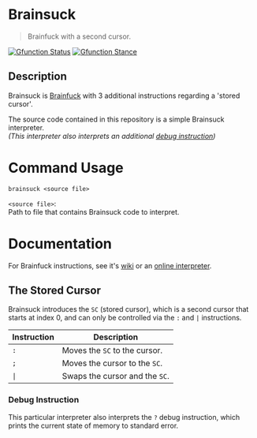 # Brainsuck

> Brainfuck with a second cursor.

[![Gfunction Status](https://img.shields.io/endpoint?url=https%3A%2F%2Fraw.githubusercontent.com%2Frtaylor034%2Fproject-tags%2Fmain%2Ftags%2Fstatus%2Fusable.json)](https://github.com/rtaylor034/project-tags)
[![Gfunction Stance](https://img.shields.io/endpoint?url=https%3A%2F%2Fraw.githubusercontent.com%2Frtaylor034%2Fproject-tags%2Fmain%2Ftags%2Fstance%2Farchived.json)](https://github.com/rtaylor034/project-tags)

## Description

Brainsuck is [Brainfuck](https://en.wikipedia.org/wiki/Brainfuck) with 3 additional instructions regarding a 'stored cursor'.

The source code contained in this repository is a simple Brainsuck interpreter. \
*(This interpreter also interprets an additional [debug instruction](https://github.com/rtaylor034/brainsuck#debug-instruction))*

# Command Usage

```brainsuck <source file>```

`<source file>`: \
Path to file that contains Brainsuck code to interpret.

# Documentation

For Brainfuck instructions, see it's [wiki](https://en.wikipedia.org/wiki/Brainfuck) or an [online interpreter](https://minond.xyz/brainfuck).

## The Stored Cursor

Brainsuck introduces the `SC` (stored cursor), which is a second cursor that starts at index 0, and can only be controlled via the `:` and `|` instructions.

| Instruction | Description |
| ----------- | ----------- |
| `:` | Moves the `SC` to the cursor. |
| `;` | Moves the cursor to the `SC`. |
| `\|` | Swaps the cursor and the `SC`. |

### Debug Instruction

This particular interpreter also interprets the `?` debug instruction, which prints the current state of memory to standard error.
